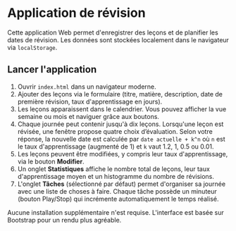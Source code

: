 # Application de révision

Cette application Web permet d'enregistrer des leçons et de planifier les dates de révision. Les données sont stockées localement dans le navigateur via `localStorage`.

## Lancer l'application

1. Ouvrir `index.html` dans un navigateur moderne.
2. Ajouter des leçons via le formulaire (titre, matière, description, date de première révision, taux d'apprentissage en jours).
3. Les leçons apparaissent dans le calendrier. Vous pouvez afficher la vue semaine ou mois et naviguer grâce aux boutons.
4. Chaque journée peut contenir jusqu'à dix leçons. Lorsqu'une leçon est révisée, une fenêtre propose quatre choix d’évaluation. Selon votre réponse, la nouvelle date est calculée par `date actuelle + k^n` où `n` est le taux d'apprentissage (augmenté de 1) et `k` vaut 1.2, 1, 0.5 ou 0.01.
5. Les leçons peuvent être modifiées, y compris leur taux d'apprentissage, via le bouton **Modifier**.
6. Un onglet **Statistiques** affiche le nombre total de leçons, leur taux d'apprentissage moyen et un histogramme du nombre de révisions.
7. L'onglet **Tâches** (sélectionné par défaut) permet d'organiser sa journée avec une liste de choses à faire. Chaque tâche possède un minuteur (bouton Play/Stop) qui incrémente automatiquement le temps réalisé.

Aucune installation supplémentaire n'est requise.
L'interface est basée sur Bootstrap pour un rendu plus agréable.

